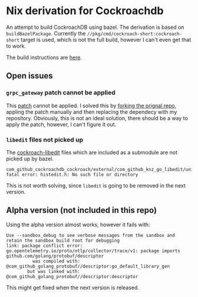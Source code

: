# Nix derivation for Cockroachdb

An attempt to build CockroachDB using bazel.
The derivation is based on ```buildBazelPackage```. 
Currently the ```//pkg/cmd/cockroach-short:cockroach-short``` target is used, which is not the full build, however I can't even get that to work.

The build instructions are [here](https://cockroachlabs.atlassian.net/wiki/spaces/CRDB/pages/2221703221/Developing+with+Bazel).

## Open issues

### ```grpc_gateway``` patch cannot be applied

This [patch](https://github.com/cockroachdb/cockroach/blob/v23.1.10/build/patches/com_github_grpc_ecosystem_grpc_gateway.patch) cannot be applied.
I solved this by [forking the orignal repo](https://github.com/brokenpylons/grpc-gateway), appling the patch manually and then replacing the dependecy with my repository.
Obviously, this is not an ideal solution, there should be a way to apply the patch, however, I can't figure it out.

### ```libedit``` files not picked up

The [cockroach-libedit](https://github.com/cockroachdb/libedit) files which are included as a submodule are not picked up by bazel.
```console
com_github_cockroachdb_cockroach/external/com_github_knz_go_libedit/unix/editline_unix.go:40:11: fatal error: histedit.h: No such file or directory
```
This is not worth solving, since ```libedit``` is going to be removed in the next version.

## Alpha version (not included in this repo)

Using the alpha version almost works, however it fails with:
```console
Use --sandbox_debug to see verbose messages from the sandbox and retain the sandbox build root for debugging
link: package conflict error: go.opentelemetry.io/proto/otlp/collector/trace/v1: package imports github.com/golang/protobuf/descriptor
          was compiled with: @com_github_golang_protobuf//descriptor:go_default_library_gen
        but was linked with: @com_github_golang_protobuf//descriptor:descriptor
```
This might get fixed when the next version is released.
